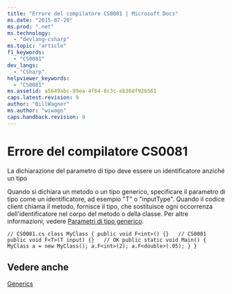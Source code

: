 ```yaml
---
title: "Errore del compilatore CS0081 | Microsoft Docs"
ms.date: "2015-07-20"
ms.prod: ".net"
ms.technology: 
  - "devlang-csharp"
ms.topic: "article"
f1_keywords: 
  - "CS0081"
dev_langs: 
  - "CSharp"
helpviewer_keywords: 
  - "CS0081"
ms.assetid: a5649abc-89ea-4f64-8c3c-eb36df926561
caps.latest.revision: 9
author: "BillWagner"
ms.author: "wiwagn"
caps.handback.revision: 9
---
```

# Errore del compilatore CS0081
La dichiarazione del parametro di tipo deve essere un identificatore anziché un tipo  
  
 Quando si dichiara un metodo o un tipo generico, specificare il parametro di tipo come un identificatore, ad esempio "T" o "inputType". Quando il codice client chiama il metodo, fornisce il tipo, che sostituisce ogni occorrenza dell'identificatore nel corpo del metodo o della classe. Per altre informazioni, vedere [Parametri di tipo generico](../../csharp/programming-guide/generics/generic-type-parameters.md).  
  
```  
// CS0081.cs class MyClass { public void F<int>() {}   // CS0081 public void F<T>(T input) {}   // OK public static void Main() { MyClass a = new MyClass(); a.F<int>(2); a.F<double>(.05); } }  
```  
  
## Vedere anche  
 [Generics](../../csharp/programming-guide/generics/index.md)